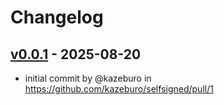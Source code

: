 # Changelog

## [v0.0.1](https://github.com/kazeburo/selfsigned/commits/v0.0.1) - 2025-08-20
- initial commit by @kazeburo in https://github.com/kazeburo/selfsigned/pull/1
